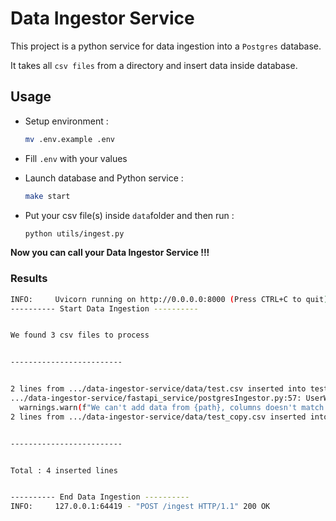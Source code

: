 # Data Ingestor Service

This project is a python service for data ingestion into a `Postgres` database.

It takes all `csv files` from a directory and insert data inside database.

## Usage

- Setup environment :

  ```bash
  mv .env.example .env
  ```

- Fill `.env` with your values

- Launch database and Python service :

  ```bash
  make start
  ```

- Put your csv file(s) inside `data`folder and then run :

  ```bash
  python utils/ingest.py
  ```

**Now you can call your Data Ingestor Service !!!**

### Results

```bash
INFO:     Uvicorn running on http://0.0.0.0:8000 (Press CTRL+C to quit)
---------- Start Data Ingestion ----------


We found 3 csv files to process


-------------------------


2 lines from .../data-ingestor-service/data/test.csv inserted into test
.../data-ingestor-service/fastapi_service/postgresIngestor.py:57: UserWarning: We can't add data from .../data-ingestor-service/data/test2.csv, columns doesn't match tables from public schema...
  warnings.warn(f"We can't add data from {path}, columns doesn't match tables from {SCHEMA} schema...")
2 lines from .../data-ingestor-service/data/test_copy.csv inserted into test


-------------------------


Total : 4 inserted lines


---------- End Data Ingestion ----------
INFO:     127.0.0.1:64419 - "POST /ingest HTTP/1.1" 200 OK
```
